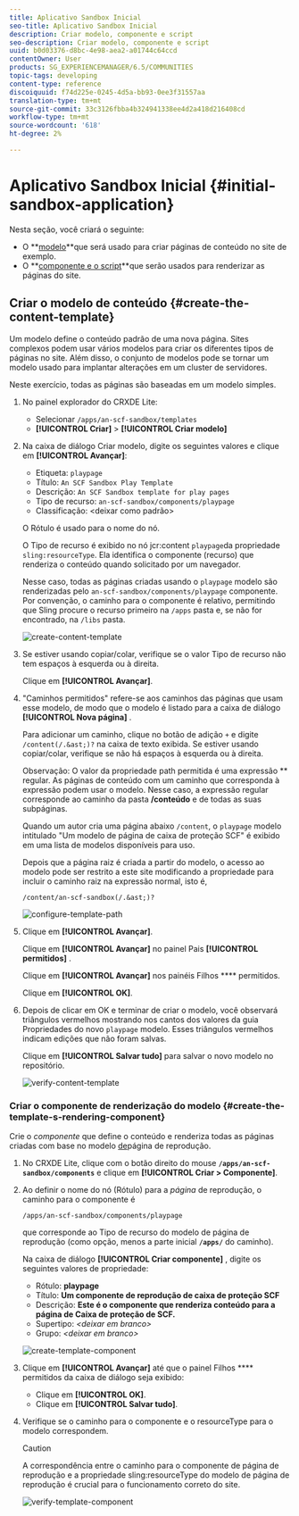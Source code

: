 ```yaml
---
title: Aplicativo Sandbox Inicial
seo-title: Aplicativo Sandbox Inicial
description: Criar modelo, componente e script
seo-description: Criar modelo, componente e script
uuid: b0d03376-d8bc-4e98-aea2-a01744c64ccd
contentOwner: User
products: SG_EXPERIENCEMANAGER/6.5/COMMUNITIES
topic-tags: developing
content-type: reference
discoiquuid: f74d225e-0245-4d5a-bb93-0ee3f31557aa
translation-type: tm+mt
source-git-commit: 33c3126fbba4b324941338ee4d2a418d216408cd
workflow-type: tm+mt
source-wordcount: '618'
ht-degree: 2%

---
```



# Aplicativo Sandbox Inicial {#initial-sandbox-application}

Nesta seção, você criará o seguinte:

* O **[modelo](#createthepagetemplate)**que será usado para criar páginas de conteúdo no site de exemplo.
* O **[componente e o script](#create-the-template-s-rendering-component)**que serão usados para renderizar as páginas do site.

## Criar o modelo de conteúdo {#create-the-content-template}

Um modelo define o conteúdo padrão de uma nova página. Sites complexos podem usar vários modelos para criar os diferentes tipos de páginas no site. Além disso, o conjunto de modelos pode se tornar um modelo usado para implantar alterações em um cluster de servidores.

Neste exercício, todas as páginas são baseadas em um modelo simples.

1. No painel explorador do CRXDE Lite:

   * Selecionar `/apps/an-scf-sandbox/templates`
   * **[!UICONTROL Criar]** > **[!UICONTROL Criar modelo]**

1. Na caixa de diálogo Criar modelo, digite os seguintes valores e clique em **[!UICONTROL Avançar]**:

   * Etiqueta: `playpage`
   * Título: `An SCF Sandbox Play Template`
   * Descrição: `An SCF Sandbox template for play pages`
   * Tipo de recurso: `an-scf-sandbox/components/playpage`
   * Classificação: &lt;deixar como padrão>

   O Rótulo é usado para o nome do nó.

   O Tipo de recurso é exibido no nó jcr:content `playpage`da propriedade `sling:resourceType`. Ela identifica o componente (recurso) que renderiza o conteúdo quando solicitado por um navegador.

   Nesse caso, todas as páginas criadas usando o `playpage` modelo são renderizadas pelo `an-scf-sandbox/components/playpage` componente. Por convenção, o caminho para o componente é relativo, permitindo que Sling procure o recurso primeiro na `/apps` pasta e, se não for encontrado, na `/libs` pasta.

   ![create-content-template](assets/create-content-template-1.png)

1. Se estiver usando copiar/colar, verifique se o valor Tipo de recurso não tem espaços à esquerda ou à direita.

   Clique em **[!UICONTROL Avançar]**.

1. &quot;Caminhos permitidos&quot; refere-se aos caminhos das páginas que usam esse modelo, de modo que o modelo é listado para a caixa de diálogo **[!UICONTROL Nova página]** .

   Para adicionar um caminho, clique no botão de adição `+` e digite `/content(/.&ast;)?` na caixa de texto exibida. Se estiver usando copiar/colar, verifique se não há espaços à esquerda ou à direita.

   Observação: O valor da propriedade path permitida é uma expressão ** regular. As páginas de conteúdo com um caminho que corresponda à expressão podem usar o modelo. Nesse caso, a expressão regular corresponde ao caminho da pasta **/conteúdo** e de todas as suas subpáginas.

   Quando um autor cria uma página abaixo `/content`, o `playpage` modelo intitulado &quot;Um modelo de página de caixa de proteção SCF&quot; é exibido em uma lista de modelos disponíveis para uso.

   Depois que a página raiz é criada a partir do modelo, o acesso ao modelo pode ser restrito a este site modificando a propriedade para incluir o caminho raiz na expressão normal, isto é,

   `/content/an-scf-sandbox(/.&ast;)?`

   ![configure-template-path](assets/configure-template-path.png)

1. Clique em **[!UICONTROL Avançar]**.

   Clique em **[!UICONTROL Avançar]** no painel Pais **[!UICONTROL permitidos]** .

   Clique em **[!UICONTROL Avançar]** nos painéis Filhos **** permitidos.

   Clique em **[!UICONTROL OK]**.

1. Depois de clicar em OK e terminar de criar o modelo, você observará triângulos vermelhos mostrando nos cantos dos valores da guia Propriedades do novo `playpage` modelo. Esses triângulos vermelhos indicam edições que não foram salvas.

   Clique em **[!UICONTROL Salvar tudo]** para salvar o novo modelo no repositório.

   ![verify-content-template](assets/verify-content-template.png)

### Criar o componente de renderização do modelo {#create-the-template-s-rendering-component}

Crie o *componente* que define o conteúdo e renderiza todas as páginas criadas com base no modelo [de](#createthepagetemplate)página de reprodução.

1. No CRXDE Lite, clique com o botão direito do mouse **`/apps/an-scf-sandbox/components`** e clique em **[!UICONTROL Criar > Componente]**.
1. Ao definir o nome do nó (Rótulo) para a *página* de reprodução, o caminho para o componente é

   `/apps/an-scf-sandbox/components/playpage`

   que corresponde ao Tipo de recurso do modelo de página de reprodução (como opção, menos a parte inicial **`/apps/`** do caminho).

   Na caixa de diálogo **[!UICONTROL Criar componente]** , digite os seguintes valores de propriedade:

   * Rótulo: **playpage**
   * Título: **Um componente de reprodução de caixa de proteção SCF**
   * Descrição: **Este é o componente que renderiza conteúdo para a página de Caixa de proteção de SCF.**
   * Supertipo: *&lt;deixar em branco>*
   * Grupo: *&lt;deixar em branco>*

   ![create-template-component](assets/create-template-component.png)

1. Clique em **[!UICONTROL Avançar]** até que o painel Filhos **** permitidos da caixa de diálogo seja exibido:

   * Clique em **[!UICONTROL OK]**.
   * Clique em **[!UICONTROL Salvar tudo]**.

1. Verifique se o caminho para o componente e o resourceType para o modelo correspondem.

   >[!CAUTION]
   >
   >A correspondência entre o caminho para o componente de página de reprodução e a propriedade sling:resourceType do modelo de página de reprodução é crucial para o funcionamento correto do site.

   ![verify-template-component](assets/verify-template-component.png)